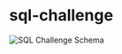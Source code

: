 # sql-challenge

![SQL Challenge Schema](https://github.com/AdrianD1021/sql-challenge/assets/31964188/a066a5a0-ba25-4a40-a05d-28deaf3b43fc)
